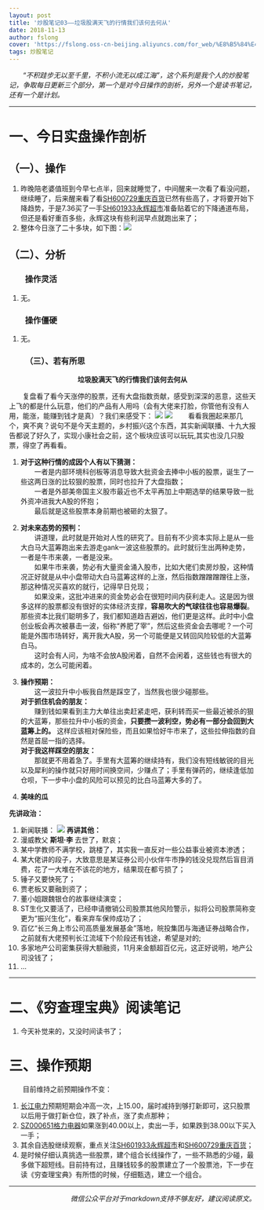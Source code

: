 ```yaml
---
layout: post
title: '炒股笔记03——垃圾股满天飞的行情我们该何去何从'
date: 2018-11-13
author: fslong
cover: 'https://fslong.oss-cn-beijing.aliyuncs.com/for_web/%E8%B5%84%E4%BA%A7/2018.11.12%E8%B5%84%E4%BA%A7.jpg'
tags: 炒股笔记
---
```


*&emsp;&emsp;“不积跬步无以至千里，不积小流无以成江海”，这个系列是我个人的炒股笔记，争取每日更新三个部分，第一个是对今日操作的剖析，另外一个是读书笔记，还有一个是计划。*

---
# **一、今日实盘操作剖析**

## **（一）、操作**
1. 昨晚陪老婆值班到今早七点半，回来就睡觉了，中间醒来一次看了看没问题，继续睡了，后来醒来看了看[SH600729重庆百货](https://xueqiu.com/S/SH600729)已然有些高了，才将要开始下降趋势，于是7.36买了一手[SH601933永辉超市](https://xueqiu.com/S/SH601933)准备贴着它的下降通道布局，但还是看好重百多些，永辉这块有些利润早点就跑出来了；
2. 整体今日涨了二十多块，如下图：![](https://fslong.oss-cn-beijing.aliyuncs.com/for_web/资产/2018.11.13资产.jpg)

## **（二）、分析**
### &emsp;&emsp;**操作灵活**
1. 无。

### &emsp;&emsp;**操作僵硬**
1. 无。

### &emsp;&emsp;**（三）、若有所思**
<p style="text-align:center"><b>垃圾股满天飞的行情我们该何去何从</b></p>

&emsp;&emsp;复盘看了看今天涨停的股票，还有大盘指数贡献，感受到深深的恶意，这些天上飞的都是什么玩意，他们的产品有人用吗（会有大佬来打脸，你管他有没有人用，能涨，能赚到钱才是真）？我们来感受下：
![](https://fslong.oss-cn-beijing.aliyuncs.com/for_web/%E6%9D%BF%E5%9D%97/2018.11.13-01.png)
![](https://fslong.oss-cn-beijing.aliyuncs.com/for_web/%E6%9D%BF%E5%9D%97/2018.11.13-02.jpg)
&emsp;&emsp;看看我圈起来那几个，爽不爽？说句不是今天主题的，乡村振兴这个东西，其实新闻联播、十九大报告都说了好久了，实现小康社会之前，这个板块应该可以玩玩,其实也没几只股票，得空了再看看。
1. **对于这种行情的成因个人有以下猜测：**  
   &emsp;&emsp;一者是内部环境科创板等消息导致大批资金去捧中小板的股票，诞生了一些这两日涨的比较狠的股票，同时也拉升了大盘指数；  
   &emsp;&emsp;一者是外部美帝国主义股市最近也不太平再加上中期选举的结果导致一批外资冲进我大A股的怀抱；  
   &emsp;&emsp;最后就是这些股票本身前期也被砸的太狠了。  
2. **对未来态势的预判：**  
   &emsp;&emsp;讲道理，此时就是开始对人性的研究了。目前有不少资本实际上是从一些大白马大蓝筹跑出来去游走gank一波这些股票的。此时就衍生出两种走势，一者是牛市来袭，一者是没来。  
   &emsp;&emsp;如果牛市来袭，势必有大量资金涌入股市，比如大佬们卖房炒股，这种情况正好就是从中小盘带动大白马蓝筹这样的上涨，然后指数蹭蹭蹭蹭往上涨，那这种情况买喜欢的就行，记得早日兑现；  
   &emsp;&emsp;如果没来，这批冲进来的资金势必会在很短时间内获利走人。这是因为很多这样的股票都没有很好的实体经济支撑，**容易吹大的气球往往也容易爆裂**。那些资本比我们聪明多了，我们都知道趋吉避凶，他们更是这样。此时中小盘创业板会再次被暴击一波，俗称“养肥了宰”，然后这些资金会去哪呢？一个可能是外围市场转好，离开我大A股，另一个可能便是又转回风险较低的大蓝筹白马。  
   &emsp;&emsp;这时会有人问，为啥不会放A股闲着，自然不会闲着，这些钱也有很大的成本的，怎么可能闲着。  
3. **操作预期：**  
   &emsp;&emsp;这一波拉升中小板我自然是踩空了，当然我也很少碰那些。  
   **对于抓住机会的朋友：**  
   &emsp;&emsp;赚到钱如果看到主力大单往出卖赶紧走吧，获利转而买一些最近被杀的狠的大蓝筹，那些拉升中小板的资金，**只要攒一波利空，势必有一部分会回到大蓝筹上的。** 这样应该相对保险些，而且如果恰好牛市来了，这些拉伸指数的自然是首屈一指的选择。  
   **对于我这样踩空的朋友：**  
   &emsp;&emsp;那就更不用着急了。手里有大蓝筹的继续持有，我们没有短线敏锐的目光以及犀利的操作就只好用时间换空间，少赚点了；手里有弹药的，继续逢低加仓呗，下一步中小盘的风险可以预见的比白马蓝筹大多的了。  

4. **美味的瓜**

**先讲政治：**
1. 新闻联播：
![](https://fslong.oss-cn-beijing.aliyuncs.com/for_web/%E6%96%B0%E9%97%BB%E8%81%94%E6%92%AD/2018-11-13%20203040.jpg)
**再讲其他：**
1. 漫威教父 **斯坦·李** 去世了，默哀；
2. 某中学教师不满学校，跳楼了，其实我一直反对一些公益事业被资本渗透；
3. 某大佬讲的段子，大致意思是某证券公司小伙伴牛市挣的钱没兑现然后盲目消费，花了一大堆在不该花的地方，结果现在都亏损了；
4. 锤子又要快死了；
5. 贾老板又要融到资了；
6. 董小姐跟魏银仓的故事继续演变；
7. ST生化又要活了，已经申请撤销公司股票其他风险警示，拟将公司股票简称变更为“振兴生化”，看来弃车保帅成功了；
8. 百亿“长三角上市公司高质量发展基金”落地，皖投集团与海通证券战略合作，之前就有大佬预判长江流域下个阶段还有钱途，希望是对的;
9. 多家地产公司密集获得大额融资，11月来金额超百亿元，这正好说明，地产公司没钱了；
10. ...

---

# **二、《穷查理宝典》阅读笔记**
1. 今天补觉来的，又没时间读书了；


# **三、操作预期**

&emsp;&emsp;目前维持之前预期操作不变：
1. [长江电力](https://xueqiu.com/S/SH600900)预期短期会冲高一次，上15.00，届时减持到够打新即可，这只股票以后用于做打新仓位，跌了补点，涨了卖点那种；
2. [SZ000651格力电器](https://xueqiu.com/S/SZ000651)如果涨到40.00以上，卖出一手，如果跌到38.00以下买入一手；
3. 其余自选股继续观察，重点关注[SH601933永辉超市](https://xueqiu.com/S/SH601933)和[SH600729重庆百货](https://xueqiu.com/S/SH600729)；
4. 是时候仔细认真挑选一些股票，建个组合长线操作了，一些不熟悉的少碰，最多做下超短线。目前持有过，且赚钱较多的股票建立了一个股票池，下一步在读《穷查理宝典》有所悟的时候，仔细甄选，建立一个组合。

---
<p style="text-align:right"><i>微信公众平台对于markdown支持不够友好，建议阅读原文。</i></p>
